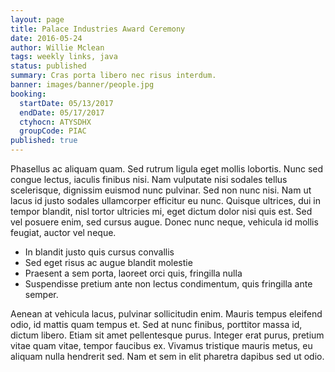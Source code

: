```yaml
---
layout: page
title: Palace Industries Award Ceremony
date: 2016-05-24
author: Willie Mclean
tags: weekly links, java
status: published
summary: Cras porta libero nec risus interdum.
banner: images/banner/people.jpg
booking:
  startDate: 05/13/2017
  endDate: 05/17/2017
  ctyhocn: ATYSDHX
  groupCode: PIAC
published: true
---
```

Phasellus ac aliquam quam. Sed rutrum ligula eget mollis lobortis. Nunc sed congue lectus, iaculis finibus nisi. Nam vulputate nisi sodales tellus scelerisque, dignissim euismod nunc pulvinar. Sed non nunc nisi. Nam ut lacus id justo sodales ullamcorper efficitur eu nunc. Quisque ultrices, dui in tempor blandit, nisl tortor ultricies mi, eget dictum dolor nisi quis est. Sed vel posuere enim, sed cursus augue. Donec nunc neque, vehicula id mollis feugiat, auctor vel neque.

* In blandit justo quis cursus convallis
* Sed eget risus ac augue blandit molestie
* Praesent a sem porta, laoreet orci quis, fringilla nulla
* Suspendisse pretium ante non lectus condimentum, quis fringilla ante semper.

Aenean at vehicula lacus, pulvinar sollicitudin enim. Mauris tempus eleifend odio, id mattis quam tempus et. Sed at nunc finibus, porttitor massa id, dictum libero. Etiam sit amet pellentesque purus. Integer erat purus, pretium vitae quam vitae, tempor faucibus ex. Vivamus tristique mauris metus, eu aliquam nulla hendrerit sed. Nam et sem in elit pharetra dapibus sed ut odio.
